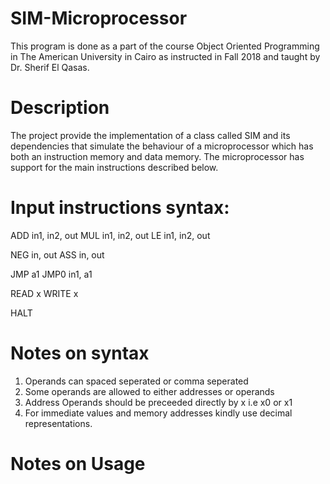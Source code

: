 # SIM-Microprocessor
This program is done as a part of the course Object Oriented Programming in The American University in Cairo as instructed in Fall 2018 and taught by Dr. Sherif El Qasas.

# Description
The project provide the implementation of a class called SIM and its dependencies that simulate the behaviour of a microprocessor which has both an instruction memory and data memory. The microprocessor has support for the main instructions described below.

# Input instructions syntax:

ADD in1, in2, out
MUL in1, in2, out
LE  in1, in2, out

NEG in, out
ASS in, out

JMP a1
JMP0 in1, a1

READ x
WRITE x

HALT

# Notes on syntax
1) Operands can spaced seperated or comma seperated
2) Some operands are allowed to either addresses or operands
3) Address Operands should be preceeded directly by x i.e x0 or x1
4) For immediate values and memory addresses kindly use decimal representations.


# Notes on Usage


